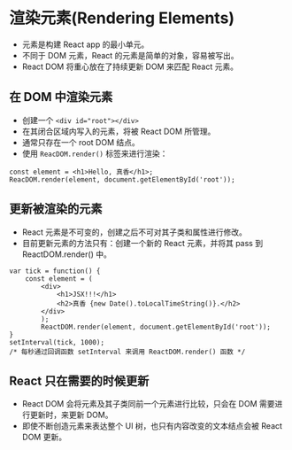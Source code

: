 # 渲染元素(Rendering Elements)
- 元素是构建 React app 的最小单元。
- 不同于 DOM 元素，React 的元素是简单的对象，容易被写出。
- React DOM 将重心放在了持续更新 DOM 来匹配 React 元素。
## 在 DOM 中渲染元素
- 创建一个 `<div id="root"></div>`
- 在其闭合区域内写入的元素，将被 React DOM 所管理。
- 通常只存在一个 root DOM 结点。
- 使用 `ReacDOM.render()` 标签来进行渲染：
```
const element = <h1>Hello, 真香</h1>;
ReacDOM.render(element, document.getElementById('root'));
```
## 更新被渲染的元素
- React 元素是不可变的，创建之后不可对其子类和属性进行修改。
- 目前更新元素的方法只有：创建一个新的 React 元素，并将其 pass 到 ReactDOM.render() 中。
```
var tick = function() {
    const element = (
        <div>
            <h1>JSX!!!</h1>
            <h2>真香 {new Date().toLocalTimeString()}.</h2>
        </div>
        );
        ReactDOM.render(element, document.getElementById('root'));
}
setInterval(tick, 1000);
/* 每秒通过回调函数 setInterval 来调用 ReactDOM.render() 函数 */
```
## React 只在需要的时候更新
- React DOM 会将元素及其子类同前一个元素进行比较，只会在 DOM 需要进行更新时，来更新 DOM。
- 即使不断创造元素来表达整个 UI 树，也只有内容改变的文本结点会被 React DOM 更新。
